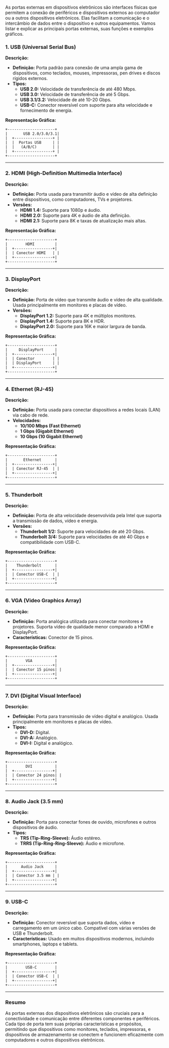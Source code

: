 As portas externas em dispositivos eletrônicos são interfaces físicas que permitem a conexão de periféricos e dispositivos externos ao computador ou a outros dispositivos eletrônicos. Elas facilitam a comunicação e o intercâmbio de dados entre o dispositivo e outros equipamentos. Vamos listar e explicar as principais portas externas, suas funções e exemplos gráficos.

### **1. USB (Universal Serial Bus)**

**Descrição:**
- **Definição:** Porta padrão para conexão de uma ampla gama de dispositivos, como teclados, mouses, impressoras, pen drives e discos rígidos externos.
- **Tipos:**
  - **USB 2.0:** Velocidade de transferência de até 480 Mbps.
  - **USB 3.0:** Velocidade de transferência de até 5 Gbps.
  - **USB 3.1/3.2:** Velocidade de até 10-20 Gbps.
  - **USB-C:** Conector reversível com suporte para alta velocidade e fornecimento de energia.

**Representação Gráfica:**

```
+---------------------+
|       USB 2.0/3.0/3.1|
|  +-----------------+ |
|  |  Portas USB     | |
|  |   (A/B/C)       | |
|  +-----------------+ |
+---------------------+
```

---

### **2. HDMI (High-Definition Multimedia Interface)**

**Descrição:**
- **Definição:** Porta usada para transmitir áudio e vídeo de alta definição entre dispositivos, como computadores, TVs e projetores.
- **Versões:**
  - **HDMI 1.4:** Suporte para 1080p e áudio.
  - **HDMI 2.0:** Suporte para 4K e áudio de alta definição.
  - **HDMI 2.1:** Suporte para 8K e taxas de atualização mais altas.

**Representação Gráfica:**

```
+---------------------+
|        HDMI         |
|  +-----------------+|
|  | Conector HDMI   | |
|  +-----------------+|
+---------------------+
```

---

### **3. DisplayPort**

**Descrição:**
- **Definição:** Porta de vídeo que transmite áudio e vídeo de alta qualidade. Usada principalmente em monitores e placas de vídeo.
- **Versões:**
  - **DisplayPort 1.2:** Suporte para 4K e múltiplos monitores.
  - **DisplayPort 1.4:** Suporte para 8K e HDR.
  - **DisplayPort 2.0:** Suporte para 16K e maior largura de banda.

**Representação Gráfica:**

```
+---------------------+
|     DisplayPort     |
|  +-----------------+|
|  | Conector        | |
|  | DisplayPort     | |
|  +-----------------+|
+---------------------+
```

---

### **4. Ethernet (RJ-45)**

**Descrição:**
- **Definição:** Porta usada para conectar dispositivos a redes locais (LAN) via cabo de rede.
- **Velocidades:**
  - **10/100 Mbps (Fast Ethernet)**
  - **1 Gbps (Gigabit Ethernet)**
  - **10 Gbps (10 Gigabit Ethernet)**

**Representação Gráfica:**

```
+---------------------+
|       Ethernet      |
|  +-----------------+|
|  | Conector RJ-45  | |
|  +-----------------+|
+---------------------+
```

---

### **5. Thunderbolt**

**Descrição:**
- **Definição:** Porta de alta velocidade desenvolvida pela Intel que suporta a transmissão de dados, vídeo e energia.
- **Versões:**
  - **Thunderbolt 1/2:** Suporte para velocidades de até 20 Gbps.
  - **Thunderbolt 3/4:** Suporte para velocidades de até 40 Gbps e compatibilidade com USB-C.

**Representação Gráfica:**

```
+---------------------+
|    Thunderbolt      |
|  +-----------------+|
|  | Conector USB-C  | |
|  +-----------------+|
+---------------------+
```

---

### **6. VGA (Video Graphics Array)**

**Descrição:**
- **Definição:** Porta analógica utilizada para conectar monitores e projetores. Suporta vídeo de qualidade menor comparado a HDMI e DisplayPort.
- **Características:** Conector de 15 pinos.

**Representação Gráfica:**

```
+---------------------+
|        VGA          |
|  +-----------------+|
|  | Conector 15 pinos| |
|  +-----------------+|
+---------------------+
```

---

### **7. DVI (Digital Visual Interface)**

**Descrição:**
- **Definição:** Porta para transmissão de vídeo digital e analógico. Usada principalmente em monitores e placas de vídeo.
- **Tipos:**
  - **DVI-D:** Digital.
  - **DVI-A:** Analógico.
  - **DVI-I:** Digital e analógico.

**Representação Gráfica:**

```
+---------------------+
|        DVI          |
|  +-----------------+|
|  | Conector 24 pinos| |
|  +-----------------+|
+---------------------+
```

---

### **8. Audio Jack (3.5 mm)**

**Descrição:**
- **Definição:** Porta para conectar fones de ouvido, microfones e outros dispositivos de áudio.
- **Tipos:**
  - **TRS (Tip-Ring-Sleeve):** Áudio estéreo.
  - **TRRS (Tip-Ring-Ring-Sleeve):** Áudio e microfone.

**Representação Gráfica:**

```
+---------------------+
|      Audio Jack     |
|  +-----------------+|
|  | Conector 3.5 mm | |
|  +-----------------+|
+---------------------+
```

---

### **9. USB-C**

**Descrição:**
- **Definição:** Conector reversível que suporta dados, vídeo e carregamento em um único cabo. Compatível com várias versões de USB e Thunderbolt.
- **Características:** Usado em muitos dispositivos modernos, incluindo smartphones, laptops e tablets.

**Representação Gráfica:**

```
+---------------------+
|        USB-C        |
|  +-----------------+|
|  | Conector USB-C  | |
|  +-----------------+|
+---------------------+
```

---

### **Resumo**

As portas externas dos dispositivos eletrônicos são cruciais para a conectividade e comunicação entre diferentes componentes e periféricos. Cada tipo de porta tem suas próprias características e propósitos, permitindo que dispositivos como monitores, teclados, impressoras, e dispositivos de armazenamento se conectem e funcionem eficazmente com computadores e outros dispositivos eletrônicos.